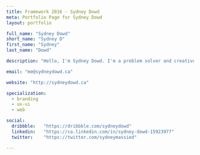 ```yaml
---
title: Framework 2016 - Sydney Dowd
meta: Portfolio Page for Sydney Dowd
layout: portfolio

full_name: "Sydney Dowd"
short_name: "Sydney D"
first_name: "Sydney"
last_name: "Dowd"

description: "Hello, I'm Sydney Dowd. I'm a problem solver and creative thinker with a focus on interactive design."

email: "me@sydneydowd.ca"

website: "http://sydneydowd.ca"

specialization:
  - branding
  - ux-ui
  - web

social:
  dribbble:   "https://dribbble.com/sydneydowd"
  linkedin:   "https://ca.linkedin.com/in/sydney-dowd-15923977"
  twitter:    "https://twitter.com/sydneymassied"

---
```

